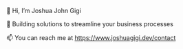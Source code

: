 👋 Hi, I’m Joshua John Gigi

👀 Building solutions to streamline your business processes

📫 You can reach me at https://www.joshuagigi.dev/contact
